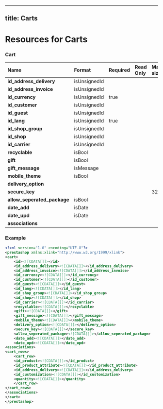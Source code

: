 
---
title: Carts
---

# Resources for Carts


### Cart

|            Name             |    Format    | Required | Read Only | Max size | Not filterable | Description |
| :-------------------------- | :----------- | :------- | :-------- | :------- | :------------- | :---------- |
| **id_address_delivery**     | isUnsignedId |          |           |          |                |             |
| **id_address_invoice**      | isUnsignedId |          |           |          |                |             |
| **id_currency**             | isUnsignedId | true     |           |          |                |             |
| **id_customer**             | isUnsignedId |          |           |          |                |             |
| **id_guest**                | isUnsignedId |          |           |          |                |             |
| **id_lang**                 | isUnsignedId | true     |           |          |                |             |
| **id_shop_group**           | isUnsignedId |          |           |          |                |             |
| **id_shop**                 | isUnsignedId |          |           |          |                |             |
| **id_carrier**              | isUnsignedId |          |           |          |                |             |
| **recyclable**              | isBool       |          |           |          |                |             |
| **gift**                    | isBool       |          |           |          |                |             |
| **gift_message**            | isMessage    |          |           |          |                |             |
| **mobile_theme**            | isBool       |          |           |          |                |             |
| **delivery_option**         |              |          |           |          |                |             |
| **secure_key**              |              |          |           | 32       |                |             |
| **allow_seperated_package** | isBool       |          |           |          |                |             |
| **date_add**                | isDate       |          |           |          |                |             |
| **date_upd**                | isDate       |          |           |          |                |             |
| **associations**            |              |          |           |          |                |             |


### Example

```xml
<?xml version="1.0" encoding="UTF-8"?>
<prestashop xmlns:xlink="http://www.w3.org/1999/xlink">
<cart>
	<id><![CDATA[]]></id>
	<id_address_delivery><![CDATA[]]></id_address_delivery>
	<id_address_invoice><![CDATA[]]></id_address_invoice>
	<id_currency><![CDATA[]]></id_currency>
	<id_customer><![CDATA[]]></id_customer>
	<id_guest><![CDATA[]]></id_guest>
	<id_lang><![CDATA[]]></id_lang>
	<id_shop_group><![CDATA[]]></id_shop_group>
	<id_shop><![CDATA[]]></id_shop>
	<id_carrier><![CDATA[]]></id_carrier>
	<recyclable><![CDATA[]]></recyclable>
	<gift><![CDATA[]]></gift>
	<gift_message><![CDATA[]]></gift_message>
	<mobile_theme><![CDATA[]]></mobile_theme>
	<delivery_option><![CDATA[]]></delivery_option>
	<secure_key><![CDATA[]]></secure_key>
	<allow_seperated_package><![CDATA[]]></allow_seperated_package>
	<date_add><![CDATA[]]></date_add>
	<date_upd><![CDATA[]]></date_upd>
<associations>
<cart_rows>
	<cart_row>
	<id_product><![CDATA[]]></id_product>
	<id_product_attribute><![CDATA[]]></id_product_attribute>
	<id_address_delivery><![CDATA[]]></id_address_delivery>
	<id_customization><![CDATA[]]></id_customization>
	<quantity><![CDATA[]]></quantity>
	</cart_row>
</cart_rows>
</associations>
</cart>
</prestashop>

```

